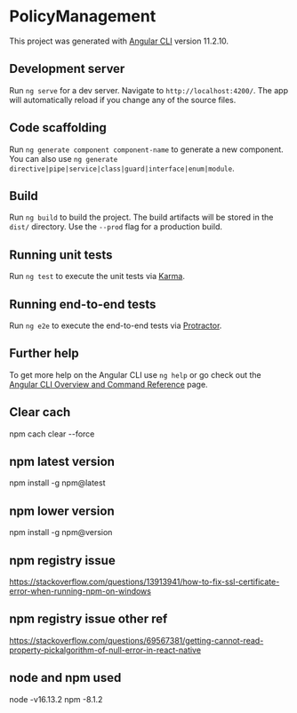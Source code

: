 # PolicyManagement

This project was generated with [Angular CLI](https://github.com/angular/angular-cli) version 11.2.10.

## Development server

Run `ng serve` for a dev server. Navigate to `http://localhost:4200/`. The app will automatically reload if you change any of the source files.

## Code scaffolding

Run `ng generate component component-name` to generate a new component. You can also use `ng generate directive|pipe|service|class|guard|interface|enum|module`.

## Build

Run `ng build` to build the project. The build artifacts will be stored in the `dist/` directory. Use the `--prod` flag for a production build.

## Running unit tests

Run `ng test` to execute the unit tests via [Karma](https://karma-runner.github.io).

## Running end-to-end tests

Run `ng e2e` to execute the end-to-end tests via [Protractor](http://www.protractortest.org/).

## Further help

To get more help on the Angular CLI use `ng help` or go check out the [Angular CLI Overview and Command Reference](https://angular.io/cli) page.


## Clear cach
npm cach clear --force

## npm latest version
npm install -g npm@latest

## npm lower version
npm install -g npm@version 

## npm registry issue 
https://stackoverflow.com/questions/13913941/how-to-fix-ssl-certificate-error-when-running-npm-on-windows

## npm registry  issue other ref
https://stackoverflow.com/questions/69567381/getting-cannot-read-property-pickalgorithm-of-null-error-in-react-native

## node and npm used
node -v16.13.2
npm -8.1.2
